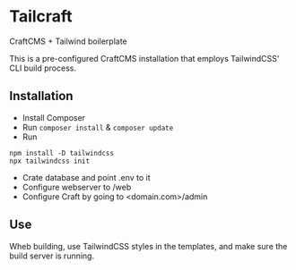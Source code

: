 # Tailcraft
 CraftCMS + Tailwind boilerplate

This is a pre-configured CraftCMS installation that employs TailwindCSS' CLI build process.

## Installation
- Install Composer
- Run `composer install` & `composer update`
- Run
```
npm install -D tailwindcss
npx tailwindcss init
```

- Crate database and point .env to it
- Configure webserver to /web
- Configure Craft by going to <domain.com>/admin

## Use
Wheb building, use TailwindCSS styles in the templates, and make sure the build server is running.
